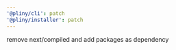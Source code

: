 ```yaml
---
'@pliny/cli': patch
'@pliny/installer': patch
---
```


remove next/compiled and add packages as dependency
